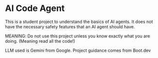 # AI Code Agent
This is a student project to understand the basics of AI agents. It does not have the necessary safety features that an AI agent should have.

MEANING: Do not use this project unless you know exactly what you are doing. (Meaning read all the code!)

LLM used is Gemini from Google.
Project guidance comes from Boot.dev